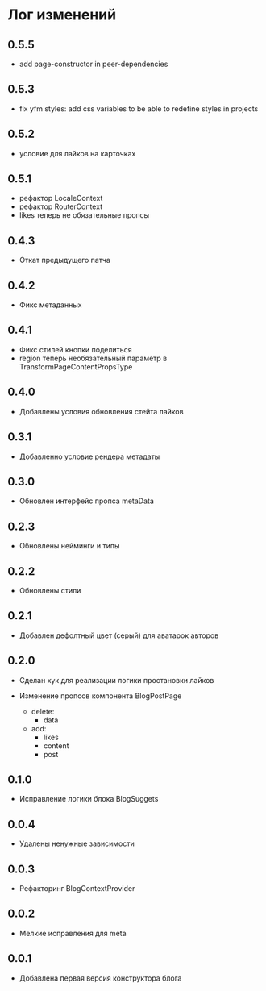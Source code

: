 # Лог изменений

## 0.5.5

- add page-constructor in peer-dependencies

## 0.5.3

- fix yfm styles: add css variables to be able to redefine styles in projects

## 0.5.2

- условие для лайков на карточках

## 0.5.1

- рефактор LocaleContext
- рефактор RouterContext
- likes теперь не обязательные пропсы

## 0.4.3

- Откат предыдущего патча

## 0.4.2

- Фикс метаданных

## 0.4.1

- Фикс стилей кнопки поделиться
- region теперь необязательный параметр в TransformPageContentPropsType

## 0.4.0

- Добавлены условия обновления стейта лайков

## 0.3.1

- Добавленно условие рендера метадаты

## 0.3.0

- Обновлен интерфейс пропса metaData

## 0.2.3

- Обновлены нейминги и типы

## 0.2.2

- Обновлены стили

## 0.2.1

- Добавлен дефолтный цвет (серый) для аватарок авторов

## 0.2.0

- Сделан хук для реализации логики простановки лайков

- Изменение пропсов компонента BlogPostPage
  - delete:
    - data
  - add:
    - likes
    - content
    - post

## 0.1.0

- Исправление логики блока BlogSuggets

## 0.0.4

- Удалены ненужные зависимости

## 0.0.3

- Рефакторинг BlogContextProvider

## 0.0.2

- Мелкие исправления для meta

## 0.0.1

- Добавлена первая версия конструктора блога
